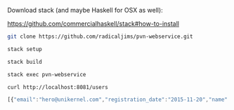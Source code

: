 Download stack (and maybe Haskell for OSX as well):

https://github.com/commercialhaskell/stack#how-to-install

```bash
git clone https://github.com/radicaljims/pvn-webservice.git

stack setup

stack build

stack exec pvn-webservice

curl http://localhost:8081/users
```

```javascript
[{"email":"hero@unikernel.com","registration_date":"2015-11-20","name":"Jim Sandridge"},{"email":"pooppoop@unicorn.com","registration_date":"2015-11-20","name":"Tim Ferrell"}]
```


